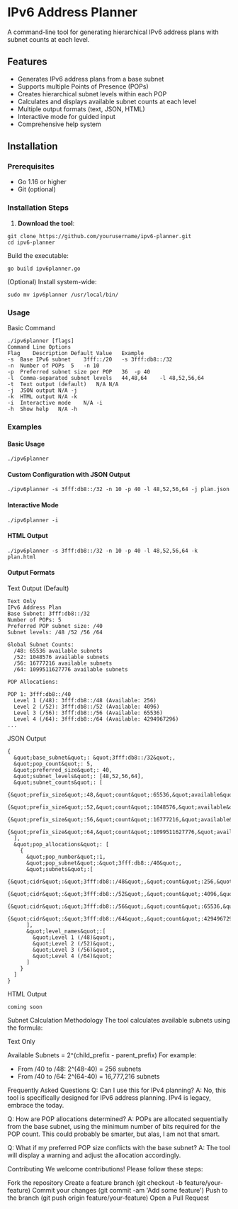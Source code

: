 
# IPv6 Address Planner

A command-line tool for generating hierarchical IPv6 address plans with subnet counts at each level.

## Features

- Generates IPv6 address plans from a base subnet
- Supports multiple Points of Presence (POPs)
- Creates hierarchical subnet levels within each POP
- Calculates and displays available subnet counts at each level
- Multiple output formats (text, JSON, HTML)
- Interactive mode for guided input
- Comprehensive help system

## Installation

### Prerequisites
- Go 1.16 or higher
- Git (optional)

### Installation Steps

1. **Download the tool**:
```
git clone https://github.com/yourusername/ipv6-planner.git
cd ipv6-planner
```

Build the executable:

```
go build ipv6planner.go
```


(Optional) Install system-wide:
```
sudo mv ipv6planner /usr/local/bin/
```

### Usage

Basic Command

```
./ipv6planner [flags]
Command Line Options
Flag	Description	Default Value	Example
-s	Base IPv6 subnet	3fff::/20	-s 3fff:db8::/32
-n	Number of POPs	5	-n 10
-p	Preferred subnet size per POP	36	-p 40
-l	Comma-separated subnet levels	44,48,64	-l 48,52,56,64
-t	Text output (default)	N/A	N/A
-j	JSON output	N/A	-j
-k	HTML output	N/A	-k
-i	Interactive mode	N/A	-i
-h	Show help	N/A	-h
```


### Examples

#### Basic Usage

```
./ipv6planner
```

#### Custom Configuration with JSON Output

```
./ipv6planner -s 3fff:db8::/32 -n 10 -p 40 -l 48,52,56,64 -j plan.json
```

#### Interactive Mode

```
./ipv6planner -i
```

#### HTML Output

```
./ipv6planner -s 3fff:db8::/32 -n 10 -p 40 -l 48,52,56,64 -k  plan.html
```

#### Output Formats

Text Output (Default)

```
Text Only
IPv6 Address Plan
Base Subnet: 3fff:db8::/32
Number of POPs: 5
Preferred POP subnet size: /40
Subnet levels: /48 /52 /56 /64 

Global Subnet Counts:
  /48: 65536 available subnets
  /52: 1048576 available subnets
  /56: 16777216 available subnets
  /64: 1099511627776 available subnets

POP Allocations:

POP 1: 3fff:db8::/40
  Level 1 (/48): 3fff:db8::/48 (Available: 256)
  Level 2 (/52): 3fff:db8::/52 (Available: 4096)
  Level 3 (/56): 3fff:db8::/56 (Available: 65536)
  Level 4 (/64): 3fff:db8::/64 (Available: 4294967296)
...

```

JSON Output

```
{
  &quot;base_subnet&quot;: &quot;3fff:db8::/32&quot;,
  &quot;pop_count&quot;: 5,
  &quot;preferred_size&quot;: 40,
  &quot;subnet_levels&quot;: [48,52,56,64],
  &quot;subnet_counts&quot;: [
    {&quot;prefix_size&quot;:48,&quot;count&quot;:65536,&quot;available&quot;:65536},
    {&quot;prefix_size&quot;:52,&quot;count&quot;:1048576,&quot;available&quot;:1048576},
    {&quot;prefix_size&quot;:56,&quot;count&quot;:16777216,&quot;available&quot;:16777216},
    {&quot;prefix_size&quot;:64,&quot;count&quot;:1099511627776,&quot;available&quot;:1099511627776}
  ],
  &quot;pop_allocations&quot;: [
    {
      &quot;pop_number&quot;:1,
      &quot;pop_subnet&quot;:&quot;3fff:db8::/40&quot;,
      &quot;subnets&quot;:[
        {&quot;cidr&quot;:&quot;3fff:db8::/48&quot;,&quot;count&quot;:256,&quot;available&quot;:256},
        {&quot;cidr&quot;:&quot;3fff:db8::/52&quot;,&quot;count&quot;:4096,&quot;available&quot;:4096},
        {&quot;cidr&quot;:&quot;3fff:db8::/56&quot;,&quot;count&quot;:65536,&quot;available&quot;:65536},
        {&quot;cidr&quot;:&quot;3fff:db8::/64&quot;,&quot;count&quot;:4294967296,&quot;available&quot;:4294967296}
      ],
      &quot;level_names&quot;:[
        &quot;Level 1 (/48)&quot;,
        &quot;Level 2 (/52)&quot;,
        &quot;Level 3 (/56)&quot;,
        &quot;Level 4 (/64)&quot;
      ]
    }
  ]
}

```

HTML Output

```
coming soon
```

Subnet Calculation Methodology
The tool calculates available subnets using the formula:

Text Only

Available Subnets = 2^(child_prefix - parent_prefix)
For example:
- From /40 to /48: 2^(48-40) = 256 subnets
- From /40 to /64: 2^(64-40) = 16,777,216 subnets

Frequently Asked Questions
Q: Can I use this for IPv4 planning?
A: No, this tool is specifically designed for IPv6 address planning. IPv4 is legacy, embrace the today.

Q: How are POP allocations determined?
A: POPs are allocated sequentially from the base subnet, using the minimum number of bits required for the POP count. This could probably be smarter, but alas, I am not that smart.

Q: What if my preferred POP size conflicts with the base subnet?
A: The tool will display a warning and adjust the allocation accordingly.

Contributing
We welcome contributions! Please follow these steps:

Fork the repository
Create a feature branch (git checkout -b feature/your-feature)
Commit your changes (git commit -am 'Add some feature')
Push to the branch (git push origin feature/your-feature)
Open a Pull Request